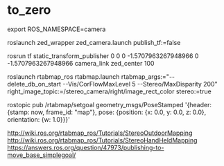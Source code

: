 # to_zero
export ROS_NAMESPACE=camera

roslaunch zed_wrapper zed_camera.launch publish_tf:=false

rosrun tf static_transform_publisher 0 0 0 -1.5707963267948966 0 -1.5707963267948966 camera_link zed_center 100


roslaunch rtabmap_ros rtabmap.launch rtabmap_args:="--delete_db_on_start --Vis/CorFlowMaxLevel 5 --Stereo/MaxDisparity 200" right_image_topic:=/stereo_camera/right/image_rect_color stereo:=true


rostopic pub /rtabmap/setgoal geometry_msgs/PoseStamped '{header: {stamp: now, frame_id: "map"}, pose: {position: {x: 0.0, y: 0.0, z: 0.0}, orientation: {w: 1.0}}}'




http://wiki.ros.org/rtabmap_ros/Tutorials/StereoOutdoorMapping
http://wiki.ros.org/rtabmap_ros/Tutorials/StereoHandHeldMapping
https://answers.ros.org/question/47973/publishing-to-move_base_simplegoal/
